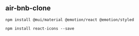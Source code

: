 ## air-bnb-clone

`npm install @mui/material @emotion/react @emotion/styled `

`npm install react-icons --save`
